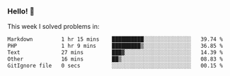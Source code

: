 ### Hello! 👋

This week I solved problems in:

<!--START_SECTION:waka-->

```txt
Markdown         1 hr 15 mins    ██████████░░░░░░░░░░░░░░░   39.74 %
PHP              1 hr 9 mins     █████████▒░░░░░░░░░░░░░░░   36.85 %
Text             27 mins         ███▓░░░░░░░░░░░░░░░░░░░░░   14.39 %
Other            16 mins         ██▒░░░░░░░░░░░░░░░░░░░░░░   08.83 %
GitIgnore file   0 secs          ░░░░░░░░░░░░░░░░░░░░░░░░░   00.15 %
```

<!--END_SECTION:waka-->
